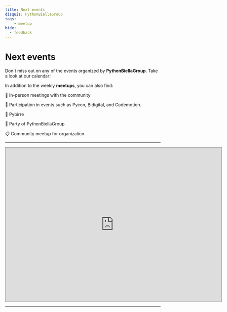 ```yaml
---
title: Next events
disquis: PythonBiellaGroup
tags:
    - meetup
hide:
  - feedback
---
```


# Next events

Don't miss out on any of the events organized by **PythonBiellaGroup**. Take a look at our calendar!

In addition to the weekly **meetups**, you can also find:

👋 In-person meetings with the community

🎪 Participation in events such as Pycon, Bidigital, and Codemotion.

🍻 Pybirre

🎉 Party of PythonBiellaGroup

📋 Community meetup for organization

---

<iframe src="https://calendar.google.com/calendar/embed?height=600&wkst=2&bgcolor=%23ffffff&ctz=Europe%2FRome&showNav=1&showTabs=1&showPrint=0&showCalendars=1&title=PGB%20Events&src=bW5wdGtqNzcxamo1dDIwZWNzcGZ2cjRiajhAZ3JvdXAuY2FsZW5kYXIuZ29vZ2xlLmNvbQ&color=%23D50000" style="border:solid 1px #777" width="700" height="500" frameborder="0" scrolling="no"></iframe>

---